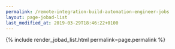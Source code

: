 ```yaml
---
permalink: /remote-integration-build-automation-engineer-jobs
layout: page-jobad-list
last_modified_at: 2019-03-29T18:46:22+0100
---
```

{% include render_jobad_list.html permalink=page.permalink %}
